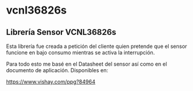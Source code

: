 # vcnl36826s
## Librería Sensor VCNL36826s

Esta librería fue creada a petición del cliente quien pretende que el sensor funcione en bajo consumo mientras se activa la interrupción.

Para todo esto me basé en el Datasheet del sensor así como en el documento de aplicación. Disponibles en:

https://www.vishay.com/ppg?84964

